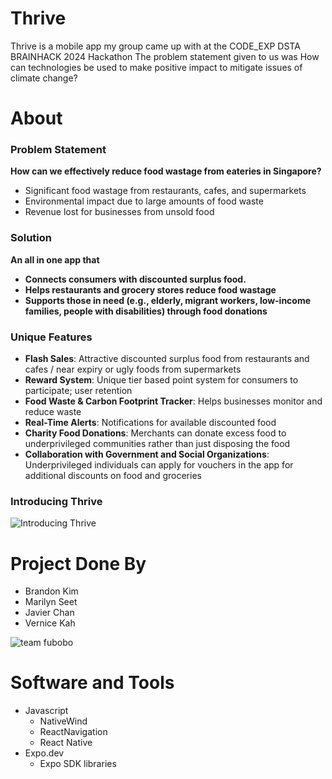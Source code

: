 # Thrive
Thrive is a mobile app my group came up with at the CODE_EXP DSTA BRAINHACK 2024 Hackathon 
The problem statement given to us was How can technologies be used to make positive impact to mitigate issues of climate change?

# About
### Problem Statement

**How can we effectively reduce food wastage from eateries in Singapore?**

- Significant food wastage from restaurants, cafes, and supermarkets
- Environmental impact due to large amounts of food waste
- Revenue lost for businesses from unsold food

### Solution

**An all in one app that**
- **Connects consumers with discounted surplus food.**
- **Helps restaurants and grocery stores reduce food wastage**
- **Supports those in need (e.g., elderly, migrant workers, low-income families, people with disabilities) through food donations**

### Unique Features

- **Flash Sales**: Attractive discounted surplus food from restaurants and cafes / near expiry or ugly foods from supermarkets
- **Reward System**: Unique tier based point system for consumers to participate; user retention
- **Food Waste & Carbon Footprint Tracker**: Helps businesses monitor and reduce waste
- **Real-Time Alerts**: Notifications for available discounted food
- **Charity Food Donations**: Merchants can donate excess food to underprivileged communities rather than just disposing the food
- **Collaboration with Government and Social Organizations**: Underprivileged individuals can apply for vouchers in the app for additional discounts on food and groceries
  
### Introducing Thrive
![Introducing Thrive](https://github.com/brandonkimchi/Thrive/assets/168676986/2bc32b34-2832-4065-8b35-e536f0cfd1e1)

# Project Done By
- Brandon Kim
- Marilyn Seet
- Javier Chan
- Vernice Kah

![team fubobo](https://github.com/brandonkimchi/Thrive/assets/168676986/fefbcfc0-2576-4f6f-b9d8-09a553823a96)

# Software and Tools
- Javascript
    - NativeWind
    - ReactNavigation
    - React Native
- Expo.dev
    - Expo SDK libraries
  

  















